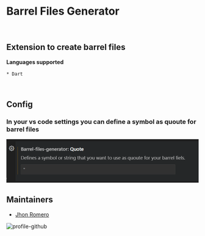 # <strong>Barrel Files Generator</strong>
<br /> 

## Extension to create barrel files

**Languages supported** 

    * Dart


<br /> 

## Config



### In your vs code settings you can define a symbol as quoute for barrel files ###



![Config Quote](images/config_quote.png)


## Maintainers

- [Jhon Romero](https://github.com/jhon2520)

![profile-github](https://avatars.githubusercontent.com/u/63693418?v=4)
